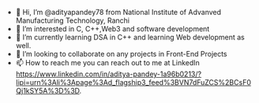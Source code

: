 - 👋 Hi, I’m @adityapandey78 from National Institute of Advanved Manufacturing Technology, Ranchi
- 👀 I’m interested in C, C++,Web3 and software development
- 🌱 I’m currently learning DSA in C++ and learning Web development as well.
- 💞️ I’m looking to collaborate on any projects in Front-End Projects
- 📫 How to reach me you can reach out to me at LinkedIn https://www.linkedin.com/in/aditya-pandey-1a96b0213/?lipi=urn%3Ali%3Apage%3Ad_flagship3_feed%3BVN7dFuZCS%2BCsF0Qj1kSY5A%3D%3D.

<!---
adityapandey78/adityapandey78 is a ✨ special ✨ repository because its `README.md` (this file) appears on your GitHub profile.
You can click the Preview link to take a look at your changes.
--->
